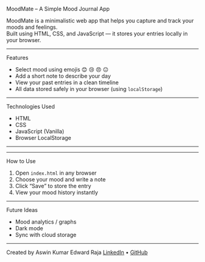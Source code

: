 MoodMate – A Simple Mood Journal App

MoodMate is a minimalistic web app that helps you capture and track your moods and feelings.  
Built using HTML, CSS, and JavaScript — it stores your entries locally in your browser.

---

Features
- Select mood using emojis 😊 😢 😠 😐
- Add a short note to describe your day
- View your past entries in a clean timeline
- All data stored safely in your browser (using `localStorage`)

---

Technologies Used
- HTML  
- CSS  
- JavaScript (Vanilla)  
- Browser LocalStorage

---

---

How to Use
1. Open `index.html` in any browser  
2. Choose your mood and write a note  
3. Click “Save” to store the entry  
4. View your mood history instantly  

---

Future Ideas
- Mood analytics / graphs  
- Dark mode  
- Sync with cloud storage  

---

Created by
Aswin Kumar Edward Raja
[LinkedIn](https://www.linkedin.com/in/aswinkumare) • [GitHub](https://github.com/Aswin-2003)
